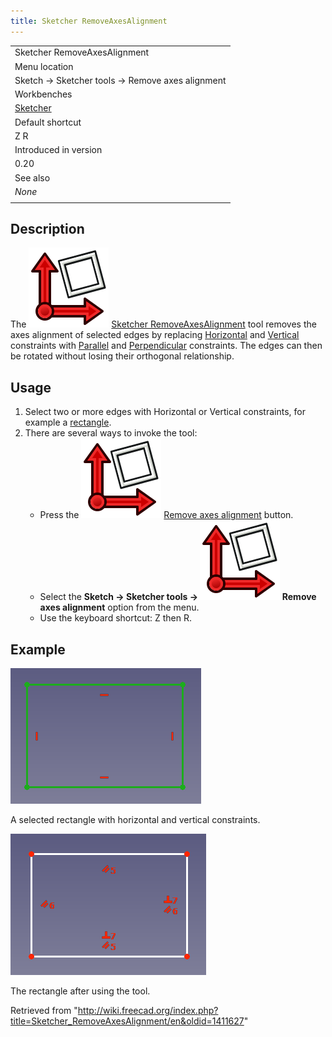 ```yaml
---
title: Sketcher RemoveAxesAlignment
---
```


|                                                      |
| ---------------------------------------------------- |
| Sketcher RemoveAxesAlignment                         |
| Menu location                                        |
| Sketch → Sketcher tools → Remove axes alignment      |
| Workbenches                                          |
| [Sketcher](/Sketcher_Workbench "Sketcher Workbench") |
| Default shortcut                                     |
| Z R                                                  |
| Introduced in version                                |
| 0.20                                                 |
| See also                                             |
| _None_                                               |
|                                                      |

## Description

The ![](/src/assets/images/Sketcher_RemoveAxesAlignment.svg) [Sketcher RemoveAxesAlignment](/Sketcher_RemoveAxesAlignment "Sketcher RemoveAxesAlignment") tool removes the axes alignment of selected edges by replacing [Horizontal](/Sketcher_ConstrainHorizontal "Sketcher ConstrainHorizontal") and [Vertical](/Sketcher_ConstrainVertical "Sketcher ConstrainVertical") constraints with [Parallel](/Sketcher_ConstrainParallel "Sketcher ConstrainParallel") and [Perpendicular](/Sketcher_ConstrainPerpendicular "Sketcher ConstrainPerpendicular") constraints. The edges can then be rotated without losing their orthogonal relationship.

## Usage

1. Select two or more edges with Horizontal or Vertical constraints, for example a [rectangle](/Sketcher_CreateRectangle "Sketcher CreateRectangle").
2. There are several ways to invoke the tool:
   - Press the ![](/src/assets/images/Sketcher_RemoveAxesAlignment.svg) [Remove axes alignment](/Sketcher_RemoveAxesAlignment "Sketcher RemoveAxesAlignment") button.
   - Select the **Sketch → Sketcher tools → ![](/src/assets/images/Sketcher_RemoveAxesAlignment.svg) Remove axes alignment** option from the menu.
   - Use the keyboard shortcut: Z then R.

## Example

![](/src/assets/images/SketcherRemoveAxesAlignmentStart.png)

A selected rectangle with horizontal and vertical constraints.

![](/src/assets/images/SketcherRemoveAxesAlignmentResult.png)

The rectangle after using the tool.

Retrieved from "<http://wiki.freecad.org/index.php?title=Sketcher_RemoveAxesAlignment/en&oldid=1411627>"
